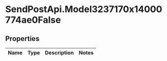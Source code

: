 # SendPostApi.Model3237170x14000774ae0False

## Properties
Name | Type | Description | Notes
------------ | ------------- | ------------- | -------------


